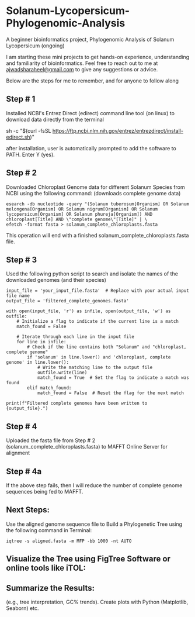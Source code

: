 # Solanum-Lycopersicum-Phylogenomic-Analysis
A beginner bioinformatics project, Phylogenomic Analysis of Solanum Lycopersicum (ongoing)

I am starting these mini projects to get hands-on experience, understanding and familiarity of bioinformatics.
Feel free to reach out to me at ajwadsharaheel@gmail.com to give any suggestions or advice.

Below are the steps for me to remember, and for anyone to follow along 



## Step # 1
Installed NCBI's Entrez Direct (edirect) command line tool (on linux) to download data directly from the terminal

sh -c "$(curl -fsSL https://ftp.ncbi.nlm.nih.gov/entrez/entrezdirect/install-edirect.sh)"

after installation, user is automatically prompted to add the software to PATH. Enter Y (yes).



## Step # 2
Downloaded Chloroplast Genome data for different Solanum Species from NCBI using the following command:
(downloads complete genome data)

    esearch -db nucleotide -query "(Solanum tuberosum[Organism] OR Solanum melongena[Organism] OR Solanum nigrum[Organism] OR Solanum lycopersicum[Organism] OR Solanum phureja[Organism]) AND chloroplast[Title] AND \"complete genome\"[Title]" | \
    efetch -format fasta > solanum_complete_chloroplasts.fasta

This operation will end with a finished solanum_complete_chloroplasts.fasta file.



## Step # 3
Used the following python script to search and isolate the names of the downloaded genomes (and their species)

    input_file = 'your_input_file.fasta'  # Replace with your actual input file name
    output_file = 'filtered_complete_genomes.fasta'

    with open(input_file, 'r') as infile, open(output_file, 'w') as outfile:
        # Initialize a flag to indicate if the current line is a match
        match_found = False
    
        # Iterate through each line in the input file
        for line in infile:
            # Check if the line contains both "Solanum" and "chloroplast, complete genome"
            if 'solanum' in line.lower() and 'chloroplast, complete genome' in line.lower():
                # Write the matching line to the output file
                outfile.write(line)
                match_found = True  # Set the flag to indicate a match was found
            elif match_found:
                match_found = False  # Reset the flag for the next match

    print(f"Filtered complete genomes have been written to {output_file}.")



## Step # 4
Uploaded the fasta file from Step # 2 (solanum_complete_chloroplasts.fasta) to MAFFT Online Server for alignment



## Step # 4a
If the above step fails, then I will reduce the number of complete genome sequences being fed to MAFFT.



## Next Steps:
Use the aligned genome sequence file to Build a Phylogenetic Tree using the following command in Terminal:

    iqtree -s aligned.fasta -m MFP -bb 1000 -nt AUTO


## Visualize the Tree using FigTree Software or online tools like iTOL:



## Summarize the Results:
(e.g., tree interpretation, GC% trends).
Create plots with Python (Matplotlib, Seaborn) etc.
